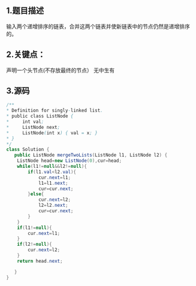 ## 1.题目描述
   输入两个递增排序的链表，合并这两个链表并使新链表中的节点仍然是递增排序的。
   
## 2.关键点：
   声明一个头节点(不存放最终的节点）
   无中生有
   
   
 ## 3.源码
 ```java
/**
 * Definition for singly-linked list.
 * public class ListNode {
 *     int val;
 *     ListNode next;
 *     ListNode(int x) { val = x; }
 * }
 */
class Solution {
    public ListNode mergeTwoLists(ListNode l1, ListNode l2) {
     ListNode head=new ListNode(0),cur=head;
     while(l1!=null&&l2!=null){
         if(l1.val<l2.val){
             cur.next=l1;
             l1=l1.next;
             cur=cur.next;
         }else{
             cur.next=l2;
             l2=l2.next;
             cur=cur.next;
         }
     }
     if(l1!=null){
         cur.next=l1;
     }
     if(l2!=null){
         cur.next=l2;
     }
     return head.next;

    }
}
```
